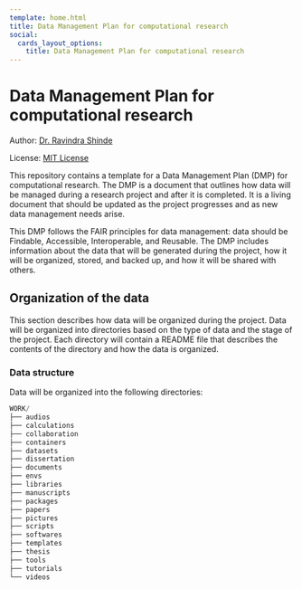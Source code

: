 ```yaml
---
template: home.html
title: Data Management Plan for computational research
social:
  cards_layout_options:
    title: Data Management Plan for computational research
---
```


# Data Management Plan for computational research

Author: [Dr. Ravindra Shinde](https://www.ravindrashinde.com)

License: [MIT License](https://opensource.org/licenses/MIT)

This repository contains a template for a Data Management Plan (DMP) for computational research. The DMP is a document that outlines how data will be managed during a research project and after it is completed. It is a living document that should be updated as the project progresses and as new data management needs arise.

This DMP follows the FAIR principles for data management: data should be Findable, Accessible, Interoperable, and Reusable. The DMP includes information about the data that will be generated during the project, how it will be organized, stored, and backed up, and how it will be shared with others.

## Organization of the data

This section describes how data will be organized during the project. Data will be organized into directories based on the type of data and the stage of the project. Each directory will contain a README file that describes the contents of the directory and how the data is organized.

### Data structure

Data will be organized into the following directories:

```python
WORK/
├── audios
├── calculations
├── collaboration
├── containers
├── datasets
├── dissertation
├── documents
├── envs
├── libraries
├── manuscripts
├── packages
├── papers
├── pictures
├── scripts
├── softwares
├── templates
├── thesis
├── tools
├── tutorials
└── videos
```